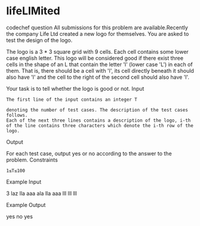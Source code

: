 # lifeLIMited
codechef question
All submissions for this problem are available.Recently the company Life Ltd created a new logo for themselves. You are asked to test the design of the logo.

The logo is a 3 * 3 square grid with 9 cells. Each cell contains some lower case english letter. This logo will be considered good if there exist three cells in the shape of an L that contain the letter 'l' (lower case 'L') in each of them. That is, there should be a cell with 'l', its cell directly beneath it should also have 'l' and the cell to the right of the second cell should also have 'l'.

Your task is to tell whether the logo is good or not.
Input

    The first line of the input contains an integer T

    denoting the number of test cases. The description of the test cases follows.
    Each of the next three lines contains a description of the logo, i-th of the line contains three characters which denote the i-th row of the logo.

Output

For each test case, output yes or no according to the answer to the problem.
Constraints

    1≤T≤100

Example Input

3
laz
lla
aaa
ala
lla
aaa
lll
lll
lll

Example Output

yes
no
yes
